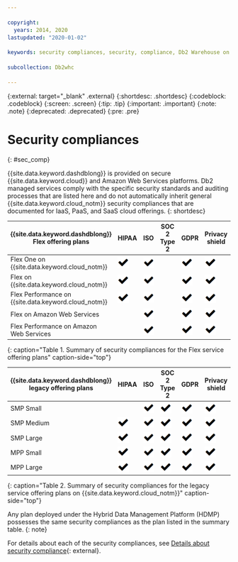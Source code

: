 ```yaml
---

copyright:
  years: 2014, 2020
lastupdated: "2020-01-02"

keywords: security compliances, security, compliance, Db2 Warehouse on Cloud

subcollection: Db2whc

---
```


<!-- Attribute definitions --> 
{:external: target="_blank" .external}
{:shortdesc: .shortdesc}
{:codeblock: .codeblock}
{:screen: .screen}
{:tip: .tip}
{:important: .important}
{:note: .note}
{:deprecated: .deprecated}
{:pre: .pre}

# Security compliances
{: #sec_comp}

{{site.data.keyword.dashdblong}} is provided on secure {{site.data.keyword.cloud}} and Amazon Web Services platforms. Db2 managed services comply with the specific security standards and auditing processes that are listed here and do not automatically inherit general {{site.data.keyword.cloud_notm}} security compliances that are documented for IaaS, PaaS, and SaaS cloud offerings. 
{: shortdesc}

| {{site.data.keyword.dashdblong}} Flex offering plans | HIPAA | ISO | SOC 2 Type 2 | GDPR | Privacy shield |
|-------------------------------------------------|-------|-----|--------------|------|----------------|
| Flex One on {{site.data.keyword.cloud_notm}} | ![checkmark](images/checkmark.png) | ![checkmark](images/checkmark.png) |  | ![checkmark](images/checkmark.png) | ![checkmark](images/checkmark.png) |
| Flex on {{site.data.keyword.cloud_notm}} | ![checkmark](images/checkmark.png) | ![checkmark](images/checkmark.png) |  | ![checkmark](images/checkmark.png) | ![checkmark](images/checkmark.png) |
| Flex Performance on {{site.data.keyword.cloud_notm}} | ![checkmark](images/checkmark.png) | ![checkmark](images/checkmark.png) |  | ![checkmark](images/checkmark.png) | ![checkmark](images/checkmark.png) |
| Flex on Amazon Web Services |  | ![checkmark](images/checkmark.png) |  | ![checkmark](images/checkmark.png) | ![checkmark](images/checkmark.png) |
| Flex Performance on Amazon Web Services |  | ![checkmark](images/checkmark.png) |  | ![checkmark](images/checkmark.png) | ![checkmark](images/checkmark.png) |
{: caption="Table 1. Summary of security compliances for the Flex service offering plans" caption-side="top"}

| {{site.data.keyword.dashdblong}} legacy offering plans | HIPAA | ISO | SOC 2 Type 2 | GDPR | Privacy shield |
|-------------------------------------------------|-------|-----|--------------|------|----------------|
| SMP Small |  | ![checkmark](images/checkmark.png) | ![checkmark](images/checkmark.png) | ![checkmark](images/checkmark.png) | ![checkmark](images/checkmark.png) |
| SMP Medium | ![checkmark](images/checkmark.png) | ![checkmark](images/checkmark.png) | ![checkmark](images/checkmark.png) | ![checkmark](images/checkmark.png) | ![checkmark](images/checkmark.png) |
| SMP Large | ![checkmark](images/checkmark.png) | ![checkmark](images/checkmark.png) | ![checkmark](images/checkmark.png) | ![checkmark](images/checkmark.png) | ![checkmark](images/checkmark.png) |
| MPP Small | ![checkmark](images/checkmark.png) | ![checkmark](images/checkmark.png) | ![checkmark](images/checkmark.png) | ![checkmark](images/checkmark.png) | ![checkmark](images/checkmark.png) |
| MPP Large | ![checkmark](images/checkmark.png) | ![checkmark](images/checkmark.png) | ![checkmark](images/checkmark.png) | ![checkmark](images/checkmark.png) | ![checkmark](images/checkmark.png) |
{: caption="Table 2. Summary of security compliances for the legacy service offering plans on {{site.data.keyword.cloud_notm}}" caption-side="top"}

Any plan deployed under the Hybrid Data Management Platform (HDMP) possesses the same security compliances as the plan listed in the summary table.
{: note}

For details about each of the security compliances, see [Details about security compliance](https://www.ibm.com/support/knowledgecenter/SS6NHC/com.ibm.swg.im.dashdb.security.doc/doc/compliances.html){: external}.
